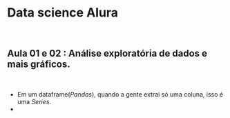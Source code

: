 # Data science Alura

&nbsp;

<h2>Aula 01 e 02 : Análise exploratória de dados e mais gráficos.</h2>

&nbsp;

- Em um dataframe(_Pandas_), quando a gente extrai só uma coluna, isso é uma _Series_.
- 